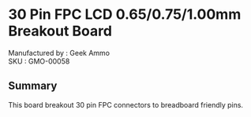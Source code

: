 30 Pin FPC LCD 0.65/0.75/1.00mm Breakout Board
================================
Manufactured by : Geek Ammo  
SKU : GMO-00058

Summary
-------
This board breakout 30 pin FPC connectors to breadboard friendly pins.

